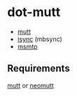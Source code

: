 # dot-mutt

- [mutt](https://wiki.archlinux.org/index.php/Mutt)
- [isync](https://wiki.archlinux.org/index.php/Isync) (mbsync)
- [msmtp](https://wiki.archlinux.org/index.php/msmtp)

<!-- http://abook.sourceforge.net/ -->

## Requirements

[mutt](https://github.com/weynhamz/mutt)
or [neomutt](https://github.com/neomutt/neomutt)
